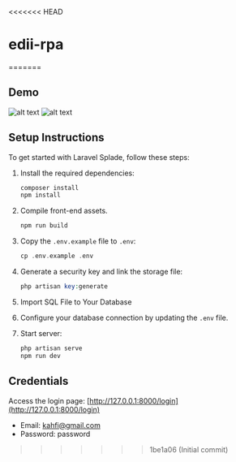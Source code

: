 <<<<<<< HEAD
# edii-rpa
=======
## Demo

![alt text](https://i.imgur.com/FdVJc1Y.png)
![alt text](https://i.imgur.com/MZLRhPX.png)

## Setup Instructions

To get started with Laravel Splade, follow these steps:

1.  Install the required dependencies:
    ```php
    composer install
    npm install
    ```

2. Compile front-end assets.
    ```php
    npm run build
    ```

3. Copy the `.env.example` file to `.env`:
    ```php
    cp .env.example .env
    ```

4. Generate a security key and link the storage file:
    ```php
    php artisan key:generate
    ```

5. Import SQL File to Your Database

6.  Configure your database connection by updating the `.env` file.

7. Start server:
    ```php
    php artisan serve
    npm run dev
     ```

## Credentials

Access the login page: [http://127.0.0.1:8000/login](http://127.0.0.1:8000/login)

-   Email: [kahfi@gmail.com](mailto:kahfi@gmail.com)
-   Password: password
>>>>>>> 1be1a06 (Initial commit)
